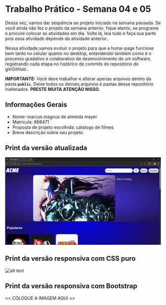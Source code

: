 # Trabalho Prático - Semana 04 e 05

Dessa vez, vamos dar sequência ao projeto iniciado na semana passada. Se você ainda não fez o projeto da semana anterior, fique atento, se programe e procure colocar as atividades em dia. Volte lá, leia tudo e faça sua parte pois essa atividade depende da atividade anterior..

Nessa atividade,vamos evoluir o projeto para que a home-page funcione bem tanto no celular quanto no desktop, entendendo também como é o processo gradativo e colaborativo de desenvolvimento de um software, registrando cada etapa no histórico de commits do repositório do git/GitHub..

**IMPORTANTE:** Você deve trabalhar e alterar apenas arquivos dentro da pasta **`public`**. Deixe todos os demais arquivos e pastas desse repositório inalterados. **PRESTE MUITA ATENÇÃO NISSO.**

## Informações Gerais

- Nome: marcus magnus de almeida mayer
- Matricula: 888471
- Proposta de projeto escolhida: catalogo de filmes
- Breve descrição sobre seu projeto:

## Print da versão atualizada

![alt text](<public/images/site-atualizado (1).png>)
## Print da versão responsiva com CSS puro

![alt text](public/images/site-atualizado-até800px.png)

## Print da versão responsiva com Bootstrap

<<  COLOQUE A IMAGEM AQUI >>
